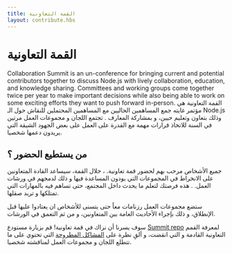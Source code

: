 ```yaml
---
title: القمة التعاونية
layout: contribute.hbs
---
```


# القمة التعاونية
Collaboration Summit is an un-conference for bringing current and
potential contributors together to discuss Node.js  with lively collaboration,
education, and knowledge sharing. Committees and working groups come together
twice per year to make important decisions while also being able to work on some
exciting efforts they want to push forward in-person.
القمة التعاونية هي مؤتمر غايته جمع المساهمين الحاليين مع المساهمين المحتملين للنقاش حول الـ Node.js وذلك بتعاون وتعليم حيين، و بمشاركة المعارف . تجتمع اللجان و مجموعات العمل مرتين في السنة للاتخاذ قرارات مهمة مع القدرة على العمل على بعض الجهود الشيقة التي يريدون دعمها شخصيا.

## من يستطيع الحضور ؟

جميع الأشخاص مرحب بهم لحضور قمة تعاونية. ، خلال القمة، سيساعد القادة المتعاونين على الانخراط في المجموعات التي يودون المساعدة فيها و ذلك لدمجهم في ورشات العمل.
.
هذه فرصتك لتعلم ما يحدث داخل المجتمع، حتى تساهم فيه بالمهارات التي تمتلكها و تريد صقلها.

ستضع مجموعات العمل رزنامات معاً حتى يتسنى للأشخاص ان يعتادوا عليها قبل الإنطلاق، و ذلك بإجراء الأحاديث العامة بين المتعاونين، و من ثم التعمق في الورشات.

سوف يسرنا أن نراك في قمة تعاونية! قم بزيارة مستودع [Summit repo](https://github.com/nodejs/summit) لمعرفة القمم التعاونية القادمة و التي انقضت، و ألقِ نظرة على [المشاكل المطروحة](https://github.com/nodejs/summit/issues) التي تحتوي على ما تتطلع اللجان و مجموعات العمل لمناقشته شخصيا.